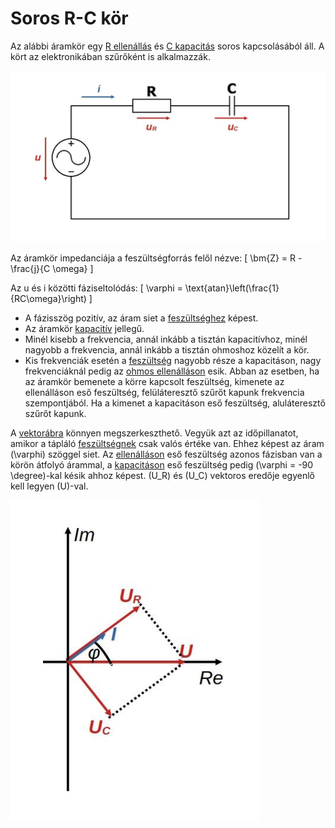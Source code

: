 # Soros R-C kör
Az alábbi áramkör egy [R ellenállás](./ellenallas.md) és [C kapacitás](./kapacitas.md) soros kapcsolásából áll. A kört az elektronikában szűrőként is alkalmazzák.

![R-C kör](./img/soros-rc-kor.png)

Az áramkör impedanciája a feszültségforrás felől nézve: 
\[
\bm{Z} = R - \frac{j}{C \omega}
\]

Az u és i közötti fáziseltolódás:
\[
\varphi = \text{atan}\left(\frac{1}{RC\omega}\right)
\]

- A fázisszög pozitív, az áram siet a [feszültséghez](./feszultseg.md) képest.
- Az áramkör [kapacitív](./kapacitas.md) jellegű.
- Minél kisebb a frekvencia, annál inkább a tisztán kapacitívhoz, minél nagyobb a frekvencia, annál inkább a tisztán ohmoshoz közelít a kör.
- Kis frekvenciák esetén a [feszültség](./feszultseg.md) nagyobb része a kapacitáson, nagy frekvenciáknál pedig az [ohmos ellenálláson](./ellenallas.md) esik. Abban az esetben, ha az áramkör bemenete a körre kapcsolt feszültség, kimenete az ellenálláson eső feszültség, felüláteresztő szűrőt kapunk frekvencia szempontjából. Ha a kimenet a kapacitáson eső feszültség, aluláteresztő szűrőt kapunk.

A [vektorábra](./vektorabra.md) könnyen megszerkeszthető. Vegyük azt az időpillanatot, amikor a tápláló [feszültségnek](./feszultseg.md) csak valós értéke van. Ehhez képest az áram \(\varphi\) szöggel siet. Az [ellenálláson](./ellenallas.md) eső feszültség azonos fázisban van a körön átfolyó árammal, a [kapacitáson](./kapacitas.md) eső feszültség pedig \(\varphi = -90 \degree\)-kal késik ahhoz képest. \(U_R\) és \(U_C\) vektoros eredője egyenlő kell legyen \(U\)-val.

![Vektorábra](./img/soros-rc-vektorabra.png)